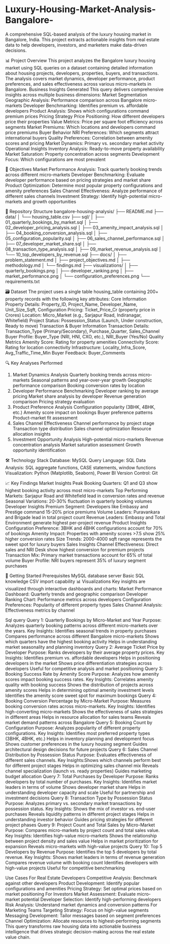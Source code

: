 # Luxury-Housing-Market-Analysis-Bangalore-
A comprehensive SQL-based analysis of the luxury housing market in Bangalore, India. This project extracts actionable insights from real estate data to help developers, investors, and marketers make data-driven decisions.

📊 Project Overview
This project analyzes the Bangalore luxury housing market using SQL queries on a dataset containing detailed information about housing projects, developers, properties, buyers, and transactions. The analysis covers market dynamics, developer performance, product preferences, and sales effectiveness across various micro-markets in Bangalore.
Business Insights Generated
This query delivers comprehensive insights across multiple business dimensions:
Market Segmentation
Geographic Analysis: Performance comparison across Bangalore micro-markets
Developer Benchmarking: Identifies premium vs. affordable developers
Product Analysis: Shows which configurations command premium prices
Pricing Strategy
Price Positioning: How different developers price their properties
Value Metrics: Price per square foot efficiency across segments
Market Premiums: Which locations and developers command price premiums
Buyer Behavior
NRI Preferences: Which segments attract international buyers
Quality Preferences: Correlation between amenity scores and pricing
Market Dynamics: Primary vs. secondary market activity
Operational Insights
Inventory Analysis: Ready-to-move property availability
Market Saturation: Property concentration across segments
Development Focus: Which configurations are most prevalent

🎯 Objectives
Market Performance Analysis: Track quarterly booking trends across different micro-markets
Developer Benchmarking: Evaluate developer performance based on pricing strategies and market share
Product Optimization: Determine most popular property configurations and amenity preferences
Sales Channel Effectiveness: Analyze performance of different sales channels
Investment Strategy: Identify high-potential micro-markets and growth opportunities

📁 Repository Structure
bangalore-housing-analysis/
├── README.md
├── data/
│   └── housing_table.csv
├── sql/
│   ├── 01_quarterly_bookings_by_market.sql
│   ├── 02_developer_pricing_analysis.sql
│   ├── 03_amenity_impact_analysis.sql
│   ├── 04_booking_conversion_analysis.sql
│   ├── 05_configuration_popularity.sql
│   ├── 06_sales_channel_performance.sql
│   ├── 07_developer_market_share.sql
│   ├── 08_transaction_type_analysis.sql
│   ├── 09_market_revenue_analysis.sql
│   └── 10_top_developers_by_revenue.sql
├── docs/
│   ├── problem_statement.md
│   ├── project_objectives.md
│   ├── methodology.md
│   └── findings.md
├── visualizations/
│   ├── quarterly_bookings.png
│   ├── developer_ranking.png
│   ├── market_performance.png
│   └── configuration_preferences.png
└── requirements.txt

🗃️ Dataset
The project uses a single table housing_table containing 200+ property records with the following key attributes:
Core Information
Property Details: Property_ID, Project_Name, Developer_Name, Unit_Size_Sqft, Configuration
Pricing: Ticket_Price_Cr (property price in Crores)
Location: Micro_Market (e.g., Sarjapur Road, Indiranagar, Whitefield)
Project Status: Possession_Status (Launch, Under construction, Ready to move)
Transaction & Buyer Information
Transaction Details: Transaction_Type (Primary/Secondary), Purchase_Quarter, Sales_Channel
Buyer Profile: Buyer_Type (NRI, HNI, CXO, etc.), NRI_Buyer (Yes/No)
Quality Metrics
Amenity Score: Rating for property amenities
Connectivity Score: Rating for location connectivity
Infrastructure: Locality_Infra_Score, Avg_Traffic_Time_Min
Buyer Feedback: Buyer_Comments

🔍 Key Analyses Performed
1. Market Dynamics Analysis
Quarterly booking trends across micro-markets
Seasonal patterns and year-over-year growth
Geographic performance comparison
Booking conversion rates by location
2. Developer Performance Benchmarking
Developer ranking by average pricing
Market share analysis by developer
Revenue generation comparison
Pricing strategy evaluation
3. Product Preference Analysis
Configuration popularity (3BHK, 4BHK, etc.)
Amenity score impact on bookings
Buyer preference patterns
Product-market fit assessment
4. Sales Channel Effectiveness
Channel performance by project stage
Transaction type distribution
Sales channel optimization
Resource allocation insights
5. Investment Opportunity Analysis
High-potential micro-markets
Revenue concentration analysis
Market saturation assessment
Growth opportunity identification

🛠️ Technology Stack
Database: MySQL
Query Language: SQL
Data Analysis: SQL aggregate functions, CASE statements, window functions
Visualization: Python (Matplotlib, Seaborn), Power BI
Version Control: Git

📈 Key Findings
Market Insights
Peak Booking Quarters: Q1 and Q3 show highest booking activity across most micro-markets
Top Performing Markets: Sarjapur Road and Whitefield lead in conversion rates and revenue
Seasonal Variations: 20-30% fluctuation in quarterly booking volumes
Developer Insights
Premium Segment: Developers like Embassy and Prestige command 15-20% price premiums
Volume Leaders: Puravankara and Brigade lead in total project count
Revenue Leaders: Embassy and Total Environment generate highest per-project revenue
Product Insights
Configuration Preference: 3BHK and 4BHK configurations account for 70% of bookings
Amenity Impact: Properties with amenity scores >7.5 show 25% higher conversion rates
Size Trends: 2000-4000 sqft range represents the sweet spot for luxury buyers
Sales Insights
Channel Effectiveness: Direct sales and NRI Desk show highest conversion for premium projects
Transaction Mix: Primary market transactions account for 65% of total volume
Buyer Profile: NRI buyers represent 35% of luxury segment purchases

🚀 Getting Started
Prerequisites
MySQL database server
Basic SQL knowledge
CSV import capability
📊 Visualizations
Key insights are visualized through interactive dashboards and charts:
Market Performance Dashboard: Quarterly trends and geographic comparison
Developer Ranking Chart: Performance metrics across developers
Configuration Preferences: Popularity of different property types
Sales Channel Analysis: Effectiveness metrics by channel

Sql query 
Query 1: Quarterly Bookings by Micro-Market and Year
Purpose: Analyzes quarterly booking patterns across different micro-markets over the years.
Key Insights:
Identifies seasonal trends in property purchases
Compares performance across different Bangalore micro-markets
Shows which quarters have the highest booking activity
Helps in understanding market seasonality and planning inventory
Query 2: Average Ticket Price by Developer
Purpose: Ranks developers by their average property prices.
Key Insights:
Identifies premium vs. affordable developers
Helps in positioning developers in the market
Shows price differentiation strategies across developers
Useful for competitive analysis and market positioning
Query 3: Booking Success Rate by Amenity Score
Purpose: Analyzes how amenity scores impact booking success rates.
Key Insights:
Correlates amenity quality with booking success
Shows the distribution of projects across amenity scores
Helps in determining optimal amenity investment levels
Identifies the amenity score sweet spot for maximum bookings
Query 4: Booking Conversion Percentage by Micro-Market
Purpose: Measures booking conversion rates across micro-markets.
Key Insights:
Identifies high-converting micro-markets
Shows the effectiveness of sales strategies in different areas
Helps in resource allocation for sales teams
Reveals market demand patterns across Bangalore
Query 5: Booking Count by Configuration
Purpose: Analyzes popularity of different property configurations.
Key Insights:
Identifies most preferred property types (3BHK, 4BHK, etc.)
Helps in inventory planning and development focus
Shows customer preferences in the luxury housing segment
Guides architectural design decisions for future projects
Query 6: Sales Channel Distribution by Possession Status
Purpose: Evaluates effectiveness of different sales channels.
Key Insights:Shows which channels perform best for different project stages
Helps in optimizing sales channel mix
Reveals channel specialization (launch vs. ready properties)
Guides marketing budget allocation
Query 7: Total Purchases by Developer
Purpose: Ranks developers by total number of purchases.
Key Insights:
Identifies market leaders in terms of volume
Shows developer market share
Helps in understanding developer capacity and scale
Useful for partnership and investment decisions
Query 8: Transaction Type by Possession Status
Purpose: Analyzes primary vs. secondary market transactions by possession status.
Key Insights:
Shows the mix of investor vs. end-user purchases
Reveals liquidity patterns in different project stages
Helps in understanding investor behavior
Guides pricing strategies for different project phases
Query 9: Project Count and Total Sales by Micro-Market
Purpose: Compares micro-markets by project count and total sales value.
Key Insights:
Identifies high-value micro-markets
Shows the relationship between project density and sales value
Helps in market prioritization for expansion
Reveals micro-markets with high-value projects
Query 10: Top 5 Developers by Revenue
Purpose: Identifies the top 5 developers by total revenue.
Key Insights:
Shows market leaders in terms of revenue generation
Compares revenue volume with booking count
Identifies developers with high-value projects
Useful for competitive benchmarking

Use Cases
For Real Estate Developers
Competitive Analysis: Benchmark against other developers
Product Development: Identify popular configurations and amenities
Pricing Strategy: Set optimal prices based on market positioning
For Investors
Market Assessment: Evaluate micro-market potential
Developer Selection: Identify high-performing developers
Risk Analysis: Understand market dynamics and conversion patterns
For Marketing Teams
Targeting Strategy: Focus on high-value segments
Messaging Development: Tailor messages based on segment preferences
Channel Optimization: Allocate resources to highest-performing segments
This query transforms raw housing data into actionable business intelligence that drives strategic decision-making across the real estate value chain.

